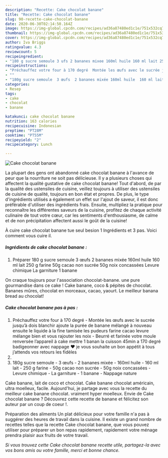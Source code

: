 ```yaml
---
description: "Recette: Cake chocolat banane"
title: "Recette: Cake chocolat banane"
slug: 90-recette-cake-chocolat-banane
date: 2020-06-30T02:14:50.164Z
image: https://img-global.cpcdn.com/recipes/ad36a87480ed1c1e/751x532cq70/cake-chocolat-banane-photo-principale-de-la-recette.jpg
thumbnail: https://img-global.cpcdn.com/recipes/ad36a87480ed1c1e/751x532cq70/cake-chocolat-banane-photo-principale-de-la-recette.jpg
cover: https://img-global.cpcdn.com/recipes/ad36a87480ed1c1e/751x532cq70/cake-chocolat-banane-photo-principale-de-la-recette.jpg
author: Iva Briggs
ratingvalue: 4.3
reviewcount: 5
recipeingredient:
- "180 g sucre semoule 3 ufs 2 bananes mixee 160ml huile 160 ml lait 250 g farine 50g cacao non sucree 50g noix concassees Levure chimique La garniture 1 banane"
recipeinstructions:
- "Préchauffez votre four à 170 degré  Montée les œufs avec le sucrée jusqu’à dois blanchir ajoute la purée de banane mélangé à nouveau ensuite le liquide à la fine tamisée les pudeurs farine cacao levure mélange bien et vous rajouter les noix  Beurré et farinée votre moule renversée l’appareil à cake mettre 1 banan la cuisson 45min a 170 degré badigeonner avec nappage ❤️ je vous souhaite un bon appétit à tous j’attends vos retours les fidèles"
- ""
- "180g sucre semoule  3 œufs  2 bananes mixée 160ml huile  160 ml lait  250 g farine  50g cacao non sucrée  50g noix concassées  Levure chimique  La garniture  1 banane  Nappage nature"
categories:
- Resep
tags:
- cake
- chocolat
- banane

katakunci: cake chocolat banane 
nutrition: 163 calories
recipecuisine: Indonesian
preptime: "PT28M"
cooktime: "PT55M"
recipeyield: "2"
recipecategory: Lunch

---
```



![Cake chocolat banane](https://img-global.cpcdn.com/recipes/ad36a87480ed1c1e/751x532cq70/cake-chocolat-banane-photo-principale-de-la-recette.jpg)

La plupart des gens ont abandonné cake chocolat banane à l'avance de peur que la nourriture ne soit pas délicieuse. Il y a plusieurs choses qui affectent la qualité gustative de cake chocolat banane! Tout d'abord, de par la qualité des ustensiles de cuisine, veillez toujours à utiliser des ustensiles de cuisine de qualité, toujours en bon état et propres. De plus, le type d'ingrédients utilisés a également un effet sur l'ajout de saveur, il est donc préférable d'utiliser des ingrédients frais. Ensuite, multipliez la pratique pour reconnaître les différentes saveurs de la cuisine, profitez de chaque activité culinaire de tout votre cœur, car les sentiments d'enthousiasme, de calme et de non précipitation affectent aussi le goût de la cuisine!

<!--inarticleads1-->

À cuire cake chocolat banane tue seul besion 1 Ingrédients et 3 pas. Voici comment vous cuire il.

##### Ingrédients de cake chocolat banane :

1. Préparer 180 g sucre semoule 3 œufs 2 bananes mixée 160ml huile 160 ml lait 250 g farine 50g cacao non sucrée 50g noix concassées Levure chimique La garniture 1 banane


On craque toujours pour l&#39;association chocolat-banane. une pure gourmandise dans ce cake ! Cake banane, coco &amp; pépites de chocolat. Bananes mûres, chocolat en morceaux, cacao, yaourt. Le meilleur banana bread au chocolat! 

<!--inarticleads2-->

##### Cake chocolat banane pas à pas :

1. Préchauffez votre four à 170 degré  - Montée les œufs avec le sucrée jusqu’à dois blanchir ajoute la purée de banane mélangé à nouveau ensuite le liquide à la fine tamisée les pudeurs farine cacao levure mélange bien et vous rajouter les noix  - Beurré et farinée votre moule renversée l’appareil à cake mettre 1 banan la cuisson 45min a 170 degré badigeonner avec nappage ❤️ je vous souhaite un bon appétit à tous j’attends vos retours les fidèles
1. 
1. 180g sucre semoule  - 3 œufs  - 2 bananes mixée - 160ml huile  - 160 ml lait  - 250 g farine  - 50g cacao non sucrée  - 50g noix concassées  - Levure chimique  - La garniture  - 1 banane  - Nappage nature


Cake banane, lait de coco et chocolat. Cake banane chocolat américain, ultra moelleux, facile. Aujourd&#39;hui, je partage avec vous la recette du meilleur cake banane chocolat. vraiment hyper moelleux. Envie de Cake chocolat banane ? Découvrez cette recette de banane et félicitez son auteur par un coup de coeur !. 

<!--inarticleads1-->

<p>
Préparation des aliments Un plat délicieux pour votre famille n'a pas à suggérer des heures de travail dans la cuisine. Il existe un grand nombre de recettes telles que la recette Cake chocolat banane, que vous pouvez utiliser pour préparer un bon repas rapidement, rapidement votre ménage prendra plaisir aux fruits de votre travail.
</p>

<p>
<i>Si vous trouvez cette Cake chocolat banane recette utile, partagez-la avec vos bons amis ou votre famille, merci et bonne chance.</i>
</p>

